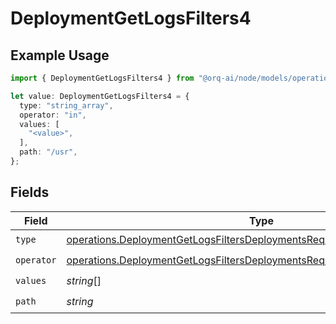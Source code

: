 # DeploymentGetLogsFilters4

## Example Usage

```typescript
import { DeploymentGetLogsFilters4 } from "@orq-ai/node/models/operations";

let value: DeploymentGetLogsFilters4 = {
  type: "string_array",
  operator: "in",
  values: [
    "<value>",
  ],
  path: "/usr",
};
```

## Fields

| Field                                                                                                                                                                  | Type                                                                                                                                                                   | Required                                                                                                                                                               | Description                                                                                                                                                            |
| ---------------------------------------------------------------------------------------------------------------------------------------------------------------------- | ---------------------------------------------------------------------------------------------------------------------------------------------------------------------- | ---------------------------------------------------------------------------------------------------------------------------------------------------------------------- | ---------------------------------------------------------------------------------------------------------------------------------------------------------------------- |
| `type`                                                                                                                                                                 | [operations.DeploymentGetLogsFiltersDeploymentsRequestRequestBody4Type](../../models/operations/deploymentgetlogsfiltersdeploymentsrequestrequestbody4type.md)         | :heavy_check_mark:                                                                                                                                                     | N/A                                                                                                                                                                    |
| `operator`                                                                                                                                                             | [operations.DeploymentGetLogsFiltersDeploymentsRequestRequestBody4Operator](../../models/operations/deploymentgetlogsfiltersdeploymentsrequestrequestbody4operator.md) | :heavy_check_mark:                                                                                                                                                     | N/A                                                                                                                                                                    |
| `values`                                                                                                                                                               | *string*[]                                                                                                                                                             | :heavy_check_mark:                                                                                                                                                     | N/A                                                                                                                                                                    |
| `path`                                                                                                                                                                 | *string*                                                                                                                                                               | :heavy_check_mark:                                                                                                                                                     | N/A                                                                                                                                                                    |